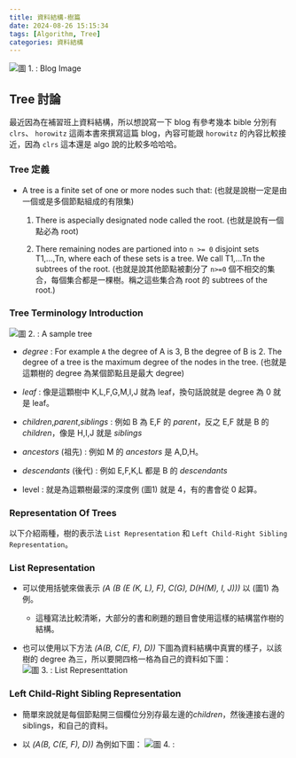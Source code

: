 ```yaml
---
title: 資料結構-樹篇
date: 2024-08-26 15:15:34
tags: [Algorithm, Tree]
categories: 資料結構
---
```


![圖 1. : Blog Image ](https://imgur.com/Sm9aRdD.png)

## Tree 討論

最近因為在補習班上資料結構，所以想說寫一下 blog 有參考幾本 bible 分別有 `clrs`、 `horowitz` 這兩本書來撰寫這篇 blog，內容可能跟 `horowitz` 的內容比較接近，因為 `clrs` 這本還是 algo 說的比較多哈哈哈。

<!--more-->

### Tree 定義

* A tree is a finite set of one or more nodes such that: (也就是說樹一定是由一個或是多個節點組成的有限集)

  1. There is aspecially designated node called the root. (也就是說有一個點必為 root)

  2. There remaining nodes are partioned into `n >= 0` disjoint sets T1,...,Tn, where each of these sets is a tree. We call T1,...Tn the subtrees of the root. (也就是說其他節點被劃分了 `n>=0` 個不相交的集合，每個集合都是一棵樹。稱之這些集合為 root 的 subtrees of the root.)

### Tree Terminology Introduction

![圖 2. : A sample tree](https://imgur.com/LzDtjZ9.png)

* *degree* : For example `A` the degree of A is 3, B the degree of B is 2. The degree of a tree is the maximum degree of the nodes in the tree. (也就是這顆樹的 degree 為某個節點且是最大 degree)

* *leaf* : 像是這顆樹中 K,L,F,G,M,I,J 就為 leaf，換句話說就是 degree 為 0 就是 leaf。

* *children*,*parent*,*siblings* : 例如 B 為 E,F 的 *parent*，反之 E,F 就是 B 的 *children*，像是 H,I,J 就是 *siblings*

* *ancestors* (祖先) : 例如 M 的 *ancestors* 是 A,D,H。

* *descendants* (後代) : 例如 E,F,K,L 都是 B 的 *descendants*

* level : 就是為這顆樹最深的深度例 (圖1) 就是 4，有的書會從 0 起算。

### Representation Of Trees

以下介紹兩種，樹的表示法 `List Representation` 和 `Left Child-Right Sibling Representation`。

### List Representation

* 可以使用括號來做表示 *(A (B (E (K, L), F), C(G), D(H(M), I, J)))* 以 (圖1) 為例。
  * 這種寫法比較清晰，大部分的書和刷題的題目會使用這樣的結構當作樹的結構。

* 也可以使用以下方法 *(A(B, C(E, F), D))* 下圖為資料結構中真實的樣子，以該樹的 degree 為三，所以要開四格一格為自己的資料如下圖：
    ![圖 3. : List Representtation](https://imgur.com/hiqw0DL.png)

### Left Child-Right Sibling Representation

* 簡單來說就是每個節點開三個欄位分別存最左邊的*children*，然後連接右邊的 siblings，和自己的資料。

* 以 *(A(B, C(E, F), D))* 為例如下圖：
    ![圖 4. : ](https://imgur.com/scqhzkk.png)
